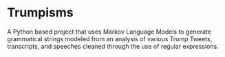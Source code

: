# Trumpisms

A Python based project that uses Markov Language Models to generate grammatical strings modeled from an analysis of various Trump Tweets, transcripts, and speeches cleaned through the use of regular expressions.

